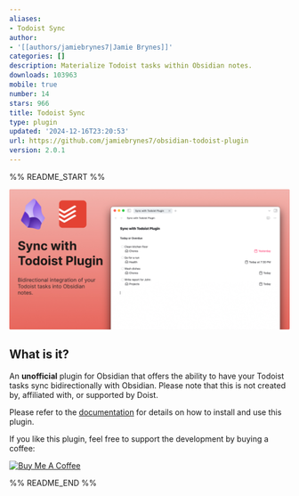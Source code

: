 ```yaml
---
aliases:
- Todoist Sync
author:
- '[[authors/jamiebrynes7|Jamie Brynes]]'
categories: []
description: Materialize Todoist tasks within Obsidian notes.
downloads: 103963
mobile: true
number: 14
stars: 966
title: Todoist Sync
type: plugin
updated: '2024-12-16T23:20:53'
url: https://github.com/jamiebrynes7/obsidian-todoist-plugin
version: 2.0.1
---
```


%% README_START %%

![Sync with Todoist Plugin for Obsidian](https://raw.githubusercontent.com/jamiebrynes7/obsidian-todoist-plugin/HEAD/docs/static/img/social-card.jpg)

## What is it?

An **unofficial** plugin for Obsidian that offers the ability to have your Todoist tasks sync bidirectionally with Obsidian. Please note that this is not created by, affiliated with, or supported by Doist.

Please refer to the [documentation](https://jamiebrynes7.github.io/obsidian-todoist-plugin/docs/overview) for details on how to install and use this plugin.

If you like this plugin, feel free to support the development by buying a coffee:

<a href="https://www.buymeacoffee.com/jamiebrynes" target="_blank"><img src="https://cdn.buymeacoffee.com/buttons/v2/default-yellow.png" alt="Buy Me A Coffee" style="height: 60px !important;width: 217px !important;" ></a>


%% README_END %%